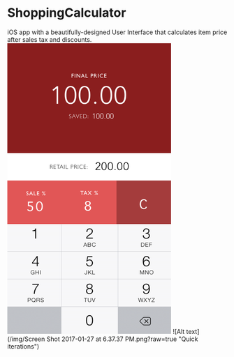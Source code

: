 # ShoppingCalculator
iOS app with a beautifully-designed User Interface that calculates item price after sales tax and discounts. 
![Alt text](/img/mockup.png?raw=true "Final Mockup")
![Alt text](/img/Screen Shot 2017-01-27 at 6.37.37 PM.png?raw=true "Quick iterations")
